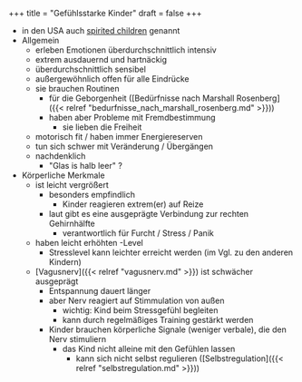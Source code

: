 +++
title = "Gefühlsstarke Kinder"
draft = false
+++

-   in den USA auch [spirited children](https://www.purewow.com/family/signs-of-a-spirited-child) genannt
-   Allgemein
    -   erleben Emotionen überdurchschnittlich intensiv
    -   extrem ausdauernd und hartnäckig
    -   überdurchschnittlich sensibel
    -   außergewöhnlich offen für alle Eindrücke
    -   sie brauchen Routinen
        -   für die Geborgenheit ([Bedürfnisse nach Marshall Rosenberg]({{< relref "bedurfnisse_nach_marshall_rosenberg.md" >}}))
        -   haben aber Probleme mit Fremdbestimmung
            -   sie lieben die Freiheit
    -   motorisch fit / haben immer Energiereserven
    -   tun sich schwer mit Veränderung / Übergängen
    -   nachdenklich
        -   "Glas is halb leer" ?
-   Körperliche Merkmale
    -   ist leicht vergrößert
        -   besonders empfindlich
            -   Kinder reagieren extrem(er) auf Reize
        -   laut gibt es eine ausgeprägte Verbindung zur rechten Gehirnhälfte
            -   verantwortlich für Furcht / Stress / Panik
    -   haben leicht erhöhten -Level
        -   Stresslevel kann leichter erreicht werden (im Vgl. zu den anderen Kindern)
    -   [Vagusnerv]({{< relref "vagusnerv.md" >}}) ist schwächer ausgeprägt
        -   Entspannung dauert länger
        -   aber Nerv reagiert auf Stimmulation von außen
            -   wichtig: Kind beim Stressgefühl begleiten
            -   kann durch regelmäßiges Training gestärkt werden
        -   Kinder brauchen körperliche Signale (weniger verbale), die den Nerv stimuliern
            -   das Kind nicht alleine mit den Gefühlen lassen
                -   kann sich nicht selbst regulieren ([Selbstregulation]({{< relref "selbstregulation.md" >}}))
